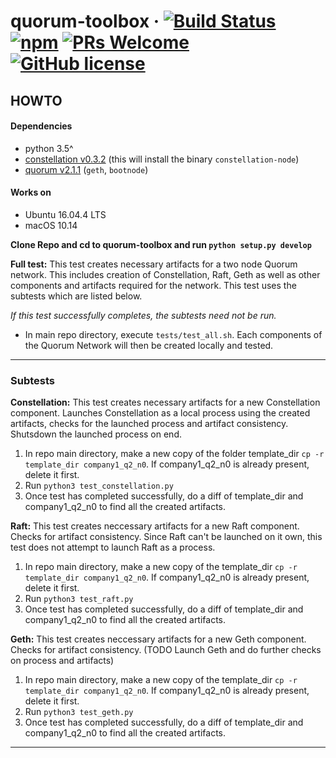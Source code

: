# quorum-toolbox &middot; [![Build Status](https://img.shields.io/travis/npm/npm/latest.svg?style=flat-square)](https://travis-ci.org/npm/npm) [![npm](https://img.shields.io/npm/v/npm.svg?style=flat-square)](https://www.npmjs.com/package/npm) [![PRs Welcome](https://img.shields.io/badge/PRs-welcome-brightgreen.svg?style=flat-square)](http://makeapullrequest.com) [![GitHub license](https://img.shields.io/badge/license-MIT-blue.svg?style=flat-square)](https://github.com/your/your-project/blob/master/LICENSE)

## HOWTO

#### Dependencies
* python 3.5^
* [constellation v0.3.2](https://github.com/jpmorganchase/constellation) (this will install the binary `constellation-node`)
* [quorum v2.1.1](https://github.com/jpmorganchase/quorum/tree/v2.1.1) (`geth`, `bootnode`)

#### Works on

* Ubuntu 16.04.4 LTS
* macOS 10.14



**Clone Repo and cd to quorum-toolbox and run `python setup.py develop`**

**Full test:**
This test creates necessary artifacts for a two node
Quorum network. This includes creation of Constellation,
Raft, Geth as well as other components and artifacts required
for the network. This test uses the subtests which are listed below.

*If this test successfully completes, the subtests need not be run.*

* In main repo directory, execute ```tests/test_all.sh```. Each components of the Quorum Network will then be created locally
and tested.

___

### Subtests

**Constellation:**
This test creates necessary artifacts for a new Constellation component. Launches Constellation as a local process using the created artifacts, checks for the launched process and artifact consistency. Shutsdown the launched process on end.

1. In repo main directory, make a new copy of the folder template_dir ```cp -r template_dir company1_q2_n0```. If company1_q2_n0 is already present, delete it first.
2. Run ```python3 test_constellation.py```
3. Once test has completed successfully, do a diff of template_dir and company1_q2_n0 to find all the created artifacts.

**Raft:**
This test creates neccessary artifacts for a new Raft component. Checks for artifact consistency. Since Raft can't be launched on it own, this test does not attempt to launch Raft as a process.

1. In repo main directory, make a new copy of the template_dir ```cp -r template_dir company1_q2_n0```. If company1_q2_n0 is already present, delete it first.
2. Run ```python3 test_raft.py```
3. Once test has completed successfully, do a diff of template_dir and company1_q2_n0 to find all the created artifacts.

**Geth:**
This test creates neccessary artifacts for a new Geth component. Checks for artifact consistency. (TODO Launch Geth and do further checks on process and artifacts)

1. In repo main directory, make a new copy of the template_dir ```cp -r template_dir company1_q2_n0```. If company1_q2_n0 is already present, delete it first.
2. Run ```python3 test_geth.py```
3. Once test has completed successfully, do a diff of template_dir and company1_q2_n0 to find all the created artifacts.
___
